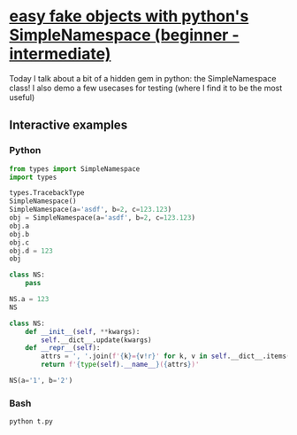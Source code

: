# [easy fake objects with python's SimpleNamespace (beginner - intermediate)](https://youtu.be/8XvyHj8ndg8)

Today I talk about a bit of a hidden gem in python: the SimpleNamespace class!  I also demo a few usecases for testing (where I find it to be the most useful)

## Interactive examples

### Python

```python
from types import SimpleNamespace
import types

types.TracebackType
SimpleNamespace()
SimpleNamespace(a='asdf', b=2, c=123.123)
obj = SimpleNamespace(a='asdf', b=2, c=123.123)
obj.a
obj.b
obj.c
obj.d = 123
obj

class NS:
    pass

NS.a = 123
NS

class NS:
    def __init__(self, **kwargs):
        self.__dict__.update(kwargs)
    def __repr__(self):
        attrs = ', '.join(f'{k}={v!r}' for k, v in self.__dict__.items())
        return f'{type(self).__name__}({attrs})'

NS(a='1', b='2')
```

### Bash

```bash
python t.py
```
